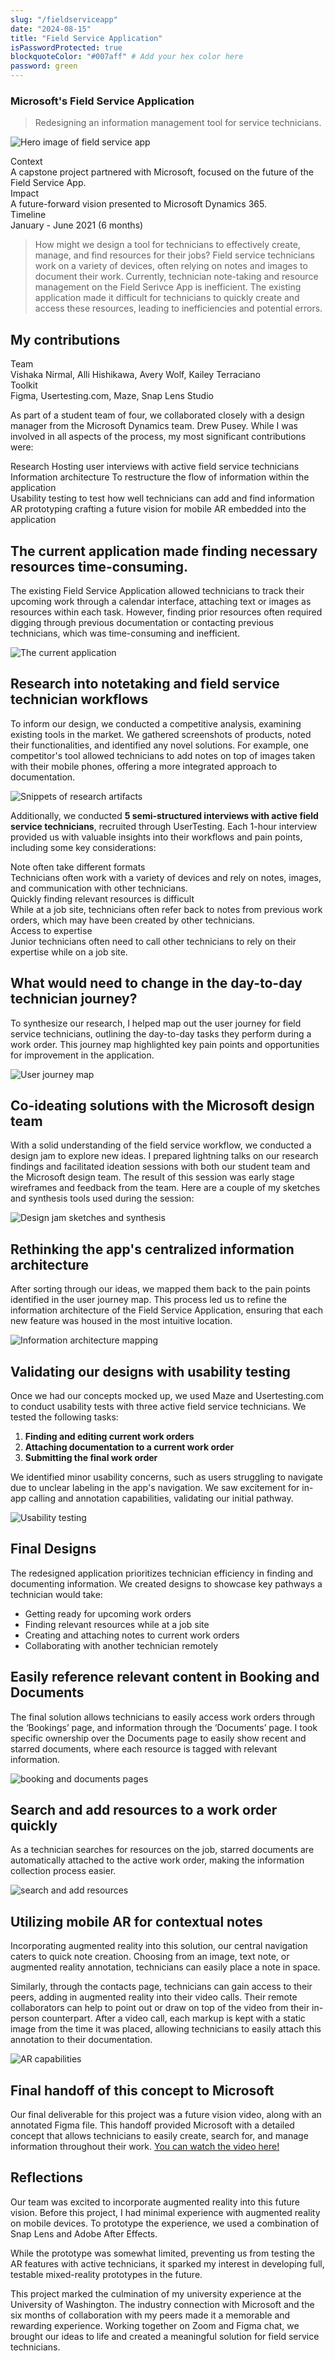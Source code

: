 ```yaml
---
slug: "/fieldserviceapp"
date: "2024-08-15"
title: "Field Service Application"
isPasswordProtected: true
blockquoteColor: "#007aff" # Add your hex color here
password: green
---
```


### Microsoft's Field Service Application
> Redesigning an information management tool for service technicians.

![Hero image of field service app](../src/images/fieldservice/Splash.png)

<div class="info-container">
    <div class="info-block">
        <div class="info-title">Context</div>
        A capstone project partnered with Microsoft, focused on the future of the Field Service App. 
    </div>
    <div class="info-block">
        <div class="info-title">Impact</div>
        A future-forward vision presented to Microsoft Dynamics 365. 
    </div>
        <div class="info-block">
        <div class="info-title">Timeline</div>
        January - June 2021 (6 months)
    </div>
</div>    

<a id="content"></a>

>How might we design a tool for technicians to effectively create, manage, and find resources for their jobs?
Field service technicians work on a variety of devices, often relying on notes and images to document their work. Currently, technician note-taking and resource management on the Field Serivce App is inefficient. The existing application made it difficult for technicians to quickly create and access these resources, leading to inefficiencies and potential errors.


## My contributions
<div class="info-container">
    <div class="info-block">
        <div class="info-title">Team</div>
        Vishaka Nirmal, Alli Hishikawa, Avery Wolf, Kailey Terraciano
    </div>
    <div class="info-block">
        <div class="info-title">Toolkit</div>
        Figma, Usertesting.com, Maze, Snap Lens Studio
    </div>
</div>

As part of a student team of four, we collaborated closely with a design manager from the Microsoft Dynamics team. Drew Pusey. While I was involved in all aspects of the process, my most significant contributions were:

<div class="process-flow">
  <div class="process-step">
    <span class="process-title">Research</span>
    <span class="process-desc">Hosting user interviews with active field service technicians</span>
  </div>
  <div class="process-step">
    <span class="process-title">Information architecture</span>
    <span class="process-desc">To restructure the flow of information within the application</span>
  </div>
  <div class="process-step">
    <span class="process-title">Usability testing</span>
    <span class="process-desc">to test how well technicians can add and find information</span>
  </div>
  <div class="process-step">
    <span class="process-title">AR prototyping</span>
    <span class="process-desc">crafting a future vision for mobile AR embedded into the application</span>
  </div>
</div>

## The current application made finding necessary resources time-consuming.
The existing Field Service Application allowed technicians to track their upcoming work through a calendar interface, attaching text or images as resources within each task. However, finding prior resources often required digging through previous documentation or contacting previous technicians, which was time-consuming and inefficient.

![The current application](../src/images/fieldservice/Current.png)


## Research into notetaking and field service technician workflows  
To inform our design, we conducted a competitive analysis, examining existing tools in the market. We gathered screenshots of products, noted their functionalities, and identified any novel solutions. For example, one competitor's tool allowed technicians to add notes on top of images taken with their mobile phones, offering a more integrated approach to documentation.

![Snippets of research artifacts](../src/images/fieldservice/Research.png)

Additionally, we conducted **5 semi-structured interviews with active field service technicians**, recruited through UserTesting. Each 1-hour interview provided us with valuable insights into their workflows and pain points, including some key considerations:

<div class="info-container">
    <div class="info-block">
        <div class="info-title">Note often take different formats</div>
        Technicians often work with a variety of devices and rely on notes, images, and communication with other technicians. 
    </div>
    <div class="info-block">
        <div class="info-title">Quickly finding relevant resources is difficult</div>
        While at a job site, technicians often refer back to notes from previous work orders, which may have been created by other technicians.
    </div>
        <div class="info-block">
        <div class="info-title">Access to expertise</div>
        Junior technicians often need to call other technicians to rely on their expertise while on a job site. 
    </div>
</div>    


## What would need to change in the day-to-day technician journey?
To synthesize our research, I helped map out the user journey for field service technicians, outlining the day-to-day tasks they perform during a work order. This journey map highlighted key pain points and opportunities for improvement in the application.

![User journey map](../src/images/fieldservice/journey.png)

## Co-ideating solutions with the Microsoft design team  
With a solid understanding of the field service workflow, we conducted a design jam to explore new ideas. I prepared lightning talks on our research findings and facilitated ideation sessions with both our student team and the Microsoft design team. The result of this session was early stage wireframes and feedback from the team. Here are a couple of my sketches and synthesis tools used during the session:

![Design jam sketches and synthesis](../src/images/fieldservice/ideation.png)

## Rethinking the app's centralized information architecture
After sorting through our ideas, we mapped them back to the pain points identified in the user journey map. This process led us to refine the information architecture of the Field Service Application, ensuring that each new feature was housed in the most intuitive location.

![Information architecture mapping](../src/images/fieldservice/ia.png)

## Validating our designs with usability testing
Once we had our concepts mocked up, we used Maze and Usertesting.com to conduct usability tests with three active field service technicians. We tested the following tasks:

1. **Finding and editing current work orders**
2. **Attaching documentation to a current work order**
3. **Submitting the final work order**


We identified minor usability concerns, such as users struggling to navigate due to unclear labeling in the app's navigation. We saw excitement for in-app calling and annotation capabilities, validating our initial pathway. 

![Usability testing](../src/images/fieldservice/usertesting.jpg)

## Final Designs
The redesigned application prioritizes technician efficiency in finding and documenting information. We created designs to showcase key pathways a technician would take: 
- Getting ready for upcoming work orders
- Finding relevant resources while at a job site
- Creating and attaching notes to current work orders
- Collaborating with another technician remotely

## Easily reference relevant content in Booking and Documents
The final solution allows technicians to easily access work orders through the ‘Bookings’ page, and information through the ‘Documents’ page. I took specific ownership over the Documents page to easily show recent and starred documents, where each resource is tagged with relevant information. 

![booking and documents pages](../src/images/fieldservice/BookingDocuments.png)

## Search and add resources to a work order quickly
As a technician searches for resources on the job, starred documents are automatically attached to the active work order, making the information collection process easier. 

![search and add resources ](../src/images/fieldservice/SearchAdd.png)

## Utilizing mobile AR for contextual notes 
Incorporating augmented reality into this solution, our central navigation caters to quick note creation. Choosing from an image, text note, or augmented reality annotation, technicians can easily place a note in space. 

Similarly, through the contacts page, technicians can gain access to their peers, adding in augmented reality into their video calls. Their remote collaborators can help to point out or draw on top of the video from their in-person counterpart. After a video call, each markup is kept with a static image from the time it was placed, allowing technicians to easily attach this annotation to their documentation.

![AR capabilities](../src/images/fieldservice/AR.png)

## Final handoff of this concept to Microsoft
Our final deliverable for this project was a future vision video, along with an annotated Figma file. This handoff provided Microsoft with a detailed concept that allows technicians to easily create, search for, and manage information throughout their work. [You can watch the video here!](https://www.youtube.com/watch?v=hZSgOsm4DRg&list=LL&index=1)

## Reflections
Our team was excited to incorporate augmented reality into this future vision. Before this project, I had minimal experience with augmented reality on mobile devices. To prototype the experience, we used a combination of Snap Lens and Adobe After Effects. 

While the prototype was somewhat limited, preventing us from testing the AR features with active technicians, it sparked my interest in developing full, testable mixed-reality prototypes in the future.

This project marked the culmination of my university experience at the University of Washington. The industry connection with Microsoft and the six months of collaboration with my peers made it a memorable and rewarding experience. Working together on Zoom and Figma chat, we brought our ideas to life and created a meaningful solution for field service technicians.
